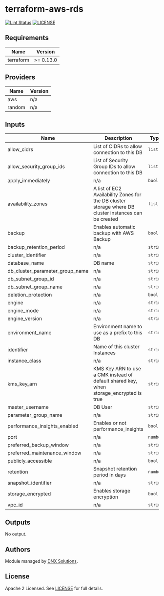 # terraform-aws-rds

[![Lint Status](https://github.com/DNXLabs/terraform-aws-rds/workflows/Lint/badge.svg)](https://github.com/DNXLabs/terraform-aws-rds/actions)
[![LICENSE](https://img.shields.io/github/license/DNXLabs/terraform-aws-rds)](https://github.com/DNXLabs/terraform-aws-rds/blob/master/LICENSE)

<!--- BEGIN_TF_DOCS --->

## Requirements

| Name | Version |
|------|---------|
| terraform | >= 0.13.0 |

## Providers

| Name | Version |
|------|---------|
| aws | n/a |
| random | n/a |

## Inputs

| Name | Description | Type | Default | Required |
|------|-------------|------|---------|:--------:|
| allow\_cidrs | List of CIDRs to allow connection to this DB | `list` | `[]` | no |
| allow\_security\_group\_ids | List of Security Group IDs to allow connection to this DB | `list` | n/a | yes |
| apply\_immediately | n/a | `bool` | `true` | no |
| availability\_zones | A list of EC2 Availability Zones for the DB cluster storage where DB cluster instances can be created | `list` | n/a | yes |
| backup | Enables automatic backup with AWS Backup | `bool` | n/a | yes |
| backup\_retention\_period | n/a | `string` | `"5"` | no |
| cluster\_identifier | n/a | `string` | `""` | no |
| database\_name | DB name | `string` | n/a | yes |
| db\_cluster\_parameter\_group\_name | n/a | `string` | `""` | no |
| db\_subnet\_group\_id | n/a | `string` | n/a | yes |
| db\_subnet\_group\_name | n/a | `string` | `""` | no |
| deletion\_protection | n/a | `bool` | `true` | no |
| engine | n/a | `string` | n/a | yes |
| engine\_mode | n/a | `string` | `""` | no |
| engine\_version | n/a | `string` | n/a | yes |
| environment\_name | Environment name to use as a prefix to this DB | `string` | n/a | yes |
| identifier | Name of this cluster Instances | `string` | n/a | yes |
| instance\_class | n/a | `string` | n/a | yes |
| kms\_key\_arn | KMS Key ARN to use a CMK instead of default shared key, when storage\_encrypted is true | `string` | `""` | no |
| master\_username | DB User | `string` | n/a | yes |
| parameter\_group\_name | n/a | `string` | n/a | yes |
| performance\_insights\_enabled | Enables or not performance\_insights | `bool` | `false` | no |
| port | n/a | `number` | n/a | yes |
| preferred\_backup\_window | n/a | `string` | `""` | no |
| preferred\_maintenance\_window | n/a | `string` | `""` | no |
| publicly\_accessible | n/a | `bool` | `false` | no |
| retention | Snapshot retention period in days | `number` | n/a | yes |
| snapshot\_identifier | n/a | `string` | `""` | no |
| storage\_encrypted | Enables storage encryption | `bool` | n/a | yes |
| vpc\_id | n/a | `string` | n/a | yes |

## Outputs

No output.

<!--- END_TF_DOCS --->

## Authors

Module managed by [DNX Solutions](https://github.com/DNXLabs).

## License

Apache 2 Licensed. See [LICENSE](https://github.com/DNXLabs/terraform-aws-template/blob/master/LICENSE) for full details.